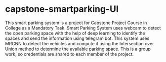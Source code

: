 # capstone-smartparking-UI
This smart parking system is a project for Capstone Project Course in College as a Mandatory Task. Smart Parking System uses webcam to detect the open parking space with the help of deep learning to identify the spaces and send the information using telegram bot. This system uses MRCNN to detect the vehicles and compute it using the Intersection over Union method to determine the available parking space. This is a group work, so credentials are shared to each member of the project.

